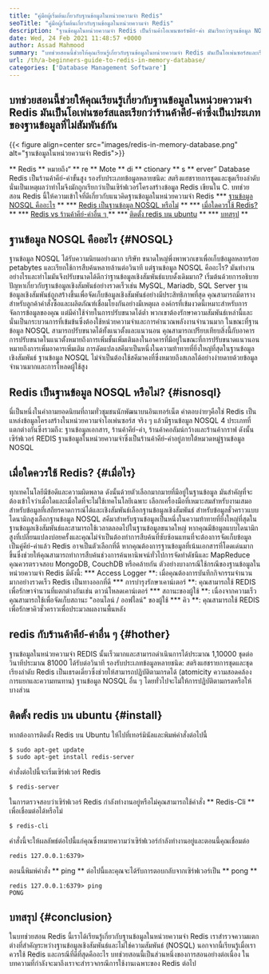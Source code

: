 ```yaml
---
title: "คู่มือผู้เริ่มต้นเกี่ยวกับฐานข้อมูลในหน่วยความจำ Redis" 
seoTitle: "คู่มือผู้เริ่มต้นเกี่ยวกับฐานข้อมูลในหน่วยความจำ Redis" 
description: "ฐานข้อมูลในหน่วยความจำ Redis เป็นร้านค้าโอเพนซอร์ซคีย์-ค่า มันเรียกว่าฐานข้อมูล NOSQL บทช่วยสอนของ Redis นี้จะแนะนำคุณเกี่ยวกับแนวคิดหลักของ Redis" 
date: Wed, 24 Feb 2021 11:48:57 +0000
author: Assad Mahmood
summary: "บทช่วยสอนนี้ช่วยให้คุณเรียนรู้เกี่ยวกับฐานข้อมูลในหน่วยความจำ Redis มันเป็นโอเพ่นซอร์สและเรียกว่าร้านค้าคีย์-ค่าซึ่งเป็นประเภทของฐานข้อมูลที่ไม่สัมพันธ์กัน" 
url: /th/a-beginners-guide-to-redis-in-memory-database/
categories: ['Database Management Software']
---
```


## บทช่วยสอนนี้ช่วยให้คุณเรียนรู้เกี่ยวกับฐานข้อมูลในหน่วยความจำ Redis มันเป็นโอเพ่นซอร์สและเรียกว่าร้านค้าคีย์-ค่าซึ่งเป็นประเภทของฐานข้อมูลที่ไม่สัมพันธ์กัน

{{< figure align=center src="images/redis-in-memory-database.png" alt="ฐานข้อมูลในหน่วยความจำ Redis">}}

** Redis ** หมายถึง“ ** re ** Mote ** di ** ctionary ** s ** erver” Database Redis เป็นร้านค้าคีย์-ค่าขั้นสูง รองรับประเภทข้อมูลหลายชนิด: สตริงแฮชรายการชุดและชุดเรียงลำดับ นั่นเป็นเหตุผลว่าทำไมจึงมักถูกเรียกว่าเป็นเซิร์ฟเวอร์โครงสร้างข้อมูล Redis เขียนใน C. บทช่วยสอน Redis นี้ให้ความเข้าใจที่ดีเกี่ยวกับแนวคิดฐานข้อมูลในหน่วยความจำ Redis
  *** [ฐานข้อมูล NOSQL คืออะไร][1] **
  *** [Redis เป็นฐานข้อมูล NOSQL หรือไม่][2] **
  *** [เมื่อใดควรใช้ Redis?][3] **
  *** [Redis vs ร้านค้าคีย์-ค่าอื่น ๆ ][4] **
  *** [ติดตั้ง redis บน ubuntu][5] **
  *** [บทสรุป][6] **

## ฐานข้อมูล NOSQL คืออะไร {#NOSQL}
ฐานข้อมูล NOSQL ได้รับความนิยมอย่างมาก บริษัท ขนาดใหญ่พึ่งพาพวกเขาเพื่อเก็บข้อมูลหลายร้อย petabytes และเรียกใช้การสืบค้นหลายล้านต่อวินาที แต่ฐานข้อมูล NOSQL คืออะไร? มันทำงานอย่างไรและทำไมมันจึงปรับขนาดได้ดีกว่าฐานข้อมูลเชิงสัมพันธ์แบบดั้งเดิมมาก? เริ่มต้นด้วยการอธิบายปัญหาเกี่ยวกับฐานข้อมูลเชิงสัมพันธ์อย่างรวดเร็วเช่น MySQL, Mariadb, SQL Server
ฐานข้อมูลเชิงสัมพันธ์ถูกสร้างขึ้นเพื่อจัดเก็บข้อมูลเชิงสัมพันธ์อย่างมีประสิทธิภาพที่สุด คุณสามารถมีตารางสำหรับลูกค้าคำสั่งซื้อและผลิตภัณฑ์เชื่อมโยงกันอย่างมีเหตุผล องค์กรที่เข้มงวดนี้เหมาะสำหรับการจัดการข้อมูลของคุณ แต่มีค่าใช้จ่ายในการปรับขนาดได้ต่ำ พวกเขาต้องรักษาความสัมพันธ์เหล่านี้และนั่นเป็นกระบวนการที่เข้มข้นซึ่งต้องใช้หน่วยความจำและการคำนวณพลังงานจำนวนมาก
ในขณะที่ฐานข้อมูล NOSQL สามารถปรับขนาดได้ทั้งแนวตั้งและแนวนอน คุณสามารถเปรียบเทียบสิ่งนี้กับอาคารการปรับขนาดในแนวตั้งหมายถึงการเพิ่มชั้นเพิ่มเติมลงในอาคารที่มีอยู่ในขณะที่การปรับขนาดแนวนอนหมายถึงการเพิ่มอาคารเพิ่มเติม การดัดแปลงสคีมาเป็นหนึ่งในความท้าทายที่ยิ่งใหญ่ที่สุดในฐานข้อมูลเชิงสัมพันธ์ ฐานข้อมูล NOSQL ไม่จำเป็นต้องใช้สคีมาคงที่ซึ่งหมายถึงสเกลได้อย่างง่ายดายด้วยข้อมูลจำนวนมากและการโหลดผู้ใช้สูง

## Redis เป็นฐานข้อมูล NOSQL หรือไม่? {#isnosql}
นี่เป็นหนึ่งในคำถามยอดนิยมที่ถามทั่วชุมชนนักพัฒนาบนอินเทอร์เน็ต คำตอบง่ายๆคือใช่ Redis เป็นแหล่งข้อมูลโครงสร้างในหน่วยความจำโอเพ่นซอร์ส
จริง ๆ แล้วมีฐานข้อมูล NOSQL 4 ประเภทที่แตกต่างกันซึ่งรวมถึง: ฐานข้อมูลเอกสาร, ร้านค้าคีย์-ค่า, ร้านค้าคอลัมน์กว้างและร้านค้ากราฟ ดังนั้นเซิร์ฟเวอร์ REDIS ฐานข้อมูลในหน่วยความจำซึ่งเป็นร้านค้าคีย์-ค่าอยู่ภายใต้หมวดหมู่ฐานข้อมูล NOSQL

## เมื่อใดควรใช้ Redis? {#เมื่อไร}
ทุกเทคโนโลยีมีข้อดีและความผิดพลาด ดังนั้นด้วยตัวเลือกมากมายที่มีอยู่ในฐานข้อมูล มันสำคัญที่จะต้องเข้าใจว่าเมื่อใดและเมื่อใดที่จะไม่ใช้เทคโนโลยีเฉพาะ เลือกเครื่องมือที่เหมาะสมสำหรับงานเสมอ
สำหรับข้อมูลที่เสถียรคาดการณ์ได้และเชิงสัมพันธ์เลือกฐานข้อมูลเชิงสัมพันธ์ สำหรับข้อมูลชั่วคราวแบบไดนามิกสูงเลือกฐานข้อมูล NOSQL สคีมาสำหรับฐานข้อมูลเป็นหนึ่งในความท้าทายที่ยิ่งใหญ่ที่สุดในฐานข้อมูลเชิงสัมพันธ์และสามารถใช้เวลาตลอดไปในฐานข้อมูลขนาดใหญ่
หากคุณมีข้อมูลแบบไดนามิกสูงที่เปลี่ยนแปลงบ่อยครั้งและคุณไม่จำเป็นต้องทำการสืบค้นที่ซับซ้อนแทนที่จะต้องการจัดเก็บข้อมูลเป็นคู่คีย์-ค่าแล้ว Redis อาจเป็นตัวเลือกที่ดี หากคุณต้องการฐานข้อมูลที่เน้นเอกสารที่โดดเด่นมากขึ้นซึ่งช่วยให้คุณสามารถทำการสืบค้นช่วงการค้นหานิพจน์ทั่วไปการจัดทำดัชนีและ MapReduce คุณควรตรวจสอบ MongoDB, CouchDB หรือคล้ายกัน
ตัวอย่างบางกรณีใช้กรณีของฐานข้อมูลในหน่วยความจำ Redis มีดังนี้:
  *** Access Logger **: เมื่อคุณต้องการบันทึกกิจกรรมจำนวนมากอย่างรวดเร็ว Redis เป็นทางออกที่ดี
  *** การบำรุงรักษาเคาน์เตอร์ **: คุณสามารถใช้ REDIS เพื่อรักษาจำนวนที่แตกต่างกันเช่น ดาวน์โหลดเคาน์เตอร์
  *** สถานะของผู้ใช้ **: เนื่องจากความเร็วคุณสามารถใช้เพื่อจัดเก็บสถานะ "ออนไลน์ / ออฟไลน์" ของผู้ใช้
  *** คิว **: คุณสามารถใช้ REDIS เพื่อรักษาคิวชั่วคราวเพื่อประมวลผลงานพื้นหลัง

## redis กับร้านค้าคีย์-ค่าอื่น ๆ {#hother}
ฐานข้อมูลในหน่วยความจำ REDIS นั้นเร็วมากและสามารถดำเนินการได้ประมาณ 1,10000 ชุดต่อวินาทีประมาณ 81000 ได้รับต่อวินาที รองรับประเภทข้อมูลหลายชนิด: สตริงแฮชรายการชุดและชุดเรียงลำดับ Redis เป็นเธรดเดี่ยวซึ่งช่วยให้สามารถปฏิบัติตามกรดได้ (atomicity ความสอดคล้องการแยกและความทนทาน) ฐานข้อมูล NOSQL อื่น ๆ โดยทั่วไปจะไม่ให้การปฏิบัติตามกรดหรือให้บางส่วน

## ติดตั้ง redis บน ubuntu {#install}
หากต้องการติดตั้ง Redis บน Ubuntu ให้ไปที่เทอร์มินัลและพิมพ์คำสั่งต่อไปนี้
```
$ sudo apt-get update 
$ sudo apt-get install redis-server
```
คำสั่งต่อไปนี้จะเริ่มเซิร์ฟเวอร์ Redis
```
$ redis-server
```
ในการตรวจสอบว่าเซิร์ฟเวอร์ Redis กำลังทำงานอยู่หรือไม่คุณสามารถใช้คำสั่ง ** Redis-Cli ** เพื่อเชื่อมต่อได้หรือไม่
```
$ redis-cli 
```
คำสั่งนี้จะให้ผลลัพธ์ต่อไปนี้แก่คุณซึ่งหมายความว่าเซิร์ฟเวอร์กำลังทำงานอยู่และตอนนี้คุณเชื่อมต่อ
```
redis 127.0.0.1:6379>
```
ตอนนี้พิมพ์คำสั่ง ** ping ** ต่อไปนี้และคุณจะได้รับการตอบกลับจากเซิร์ฟเวอร์เป็น ** pong **
```
redis 127.0.0.1:6379> ping
PONG
```

## บทสรุป {#conclusion}
ในบทช่วยสอน Redis นี้เราได้เรียนรู้เกี่ยวกับฐานข้อมูลในหน่วยความจำ Redis เราสำรวจความแตกต่างที่สำคัญระหว่างฐานข้อมูลเชิงสัมพันธ์และไม่ใช่ความสัมพันธ์ (NOSQL) นอกจากนี้เรียนรู้เมื่อเราควรใช้ Redis และกรณีที่ดีที่สุดคืออะไร บทช่วยสอนนี้เป็นส่วนหนึ่งของการสอนอย่างต่อเนื่อง ในบทความที่กำลังจะมาถึงเราจะสำรวจกรณีการใช้งานเฉพาะของ Redis ต่อไป

  
[1]: #nosql
[2]: #isnosql
[3]: #when
[4]: #other
[5]: #install
[6]: #conclusion
